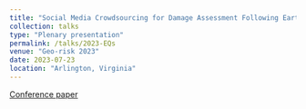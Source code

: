 ```yaml
---
title: "Social Media Crowdsourcing for Damage Assessment Following Earthquake Disasters"
collection: talks
type: "Plenary presentation"
permalink: /talks/2023-EQs
venue: "Geo-risk 2023"
date: 2023-07-23
location: "Arlington, Virginia"
---
```


[Conference paper](https://ascelibrary-org.proxy-um.researchport.umd.edu/doi/abs/10.1061/9780784484975.018)
